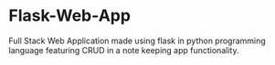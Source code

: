 # Flask-Web-App
Full Stack Web Application made using flask in python programming language featuring CRUD in a note keeping app functionality. 
